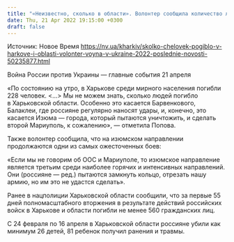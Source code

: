 ```yaml
---
title: "«Неизвестно, сколько в области». Волонтер сообщила количество людей, погибших в Харькове из-за войны"
date: Thu, 21 Apr 2022 19:15:00 +0300
draft: false
---
```

Источник: Новое Время https://nv.ua/kharkiv/skolko-chelovek-pogiblo-v-harkove-i-oblasti-volonter-voyna-v-ukraine-2022-poslednie-novosti-50235877.html


Война России против Украины — главные события 21 апреля

«По состоянию на утро, в Харькове среди мирного населения погибли 228 человек. <...> Мы не можем знать, сколько людей погибло в Харьковской области. Особенно это касается Барвенкового, Балаклеи, где россияне регулярно наносят удары, и, конечно, это касается Изюма — города, который пытаются уничтожить, и сделать второй Мариуполь, к сожалению», — отметила Попова.

Также волонтер сообщила, что на изюмском направлении продолжаются одни из самых ожесточенных боев:

«Если мы не говорим об ООС и Мариуполе, то изюмское направление является третьим среди наиболее горячих и интенсивных направлений. Они (россияне — ред.) пытаются замкнуть кольцо, отрезать нашу армию, но им это не удастся сделать».

Ранее в нацполиции Харьковской области сообщили, что за первые 55 дней полномасштабного вторжения в результате действий российских войск в Харькове и области погибли не менее 560 гражданских лиц.

С 24 февраля по 16 апреля в Харьковской области россияне убили как минимум 26 детей, 81 ребенок получил ранения и травмы.
